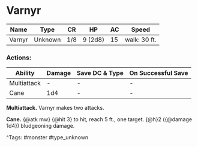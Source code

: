 # Varnyr

| Name | Type | CR | HP | AC | Speed |
|------|------|----|----|----|-------|
| Varnyr | Unknown | 1/8 | 9 (2d8) | 15 | walk: 30 ft. |

### Actions:

| Ability | Damage | Save DC & Type | On Successful Save |
|---------|--------|----------------|--------------------|
| Multiattack | - | - | - |
| Cane | 1d4 | - | - |


**Multiattack.** Varnyr makes two attacks.

**Cane.** {@atk mw} {@hit 3} to hit, reach 5 ft., one target. {@h}2 ({@damage 1d4}) bludgeoning damage.

^Tags: #monster #type_unknown